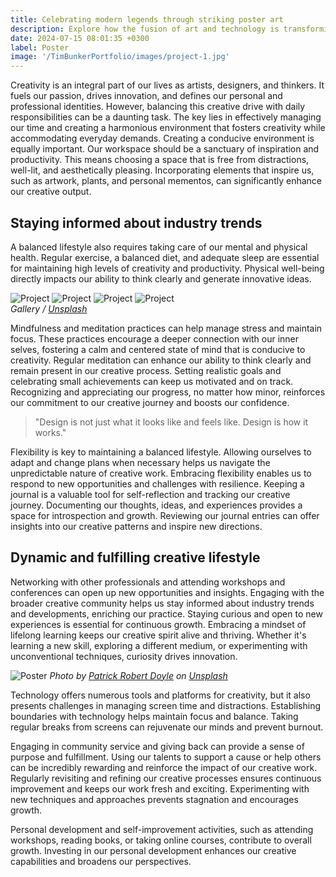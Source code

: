 ```yaml
---
title: Celebrating modern legends through striking poster art
description: Explore how the fusion of art and technology is transforming the creative landscape.
date: 2024-07-15 08:01:35 +0300
label: Poster
image: '/TimBunkerPortfolio/images/project-1.jpg'
---
```


Creativity is an integral part of our lives as artists, designers, and thinkers. It fuels our passion, drives innovation, and defines our personal and professional identities. However, balancing this creative drive with daily responsibilities can be a daunting task. The key lies in effectively managing our time and creating a harmonious environment that fosters creativity while accommodating everyday demands. Creating a conducive environment is equally important. Our workspace should be a sanctuary of inspiration and productivity. This means choosing a space that is free from distractions, well-lit, and aesthetically pleasing. Incorporating elements that inspire us, such as artwork, plants, and personal mementos, can significantly enhance our creative output.

## Staying informed about industry trends

A balanced lifestyle also requires taking care of our mental and physical health. Regular exercise, a balanced diet, and adequate sleep are essential for maintaining high levels of creativity and productivity. Physical well-being directly impacts our ability to think clearly and generate innovative ideas.

<div class="gallery-box">
  <div class="gallery gallery--page">
    <img src="/TimBunkerPortfolio/images/project-example-1.jpg" loading="lazy" alt="Project">
    <img src="/TimBunkerPortfolio/images/project-example-2.jpg" loading="lazy" alt="Project">
    <img src="/TimBunkerPortfolio/images/project-example-3.jpg" loading="lazy" alt="Project">
    <img src="/TimBunkerPortfolio/images/project-example-4.jpg" loading="lazy" alt="Project">
  </div>
  <em>Gallery / <a href="https://unsplash.com/" target="_blank">Unsplash</a></em>
</div>

Mindfulness and meditation practices can help manage stress and maintain focus. These practices encourage a deeper connection with our inner selves, fostering a calm and centered state of mind that is conducive to creativity. Regular meditation can enhance our ability to think clearly and remain present in our creative process.
Setting realistic goals and celebrating small achievements can keep us motivated and on track. Recognizing and appreciating our progress, no matter how minor, reinforces our commitment to our creative journey and boosts our confidence.

> "Design is not just what it looks like and feels like. Design is how it works."

Flexibility is key to maintaining a balanced lifestyle. Allowing ourselves to adapt and change plans when necessary helps us navigate the unpredictable nature of creative work. Embracing flexibility enables us to respond to new opportunities and challenges with resilience. Keeping a journal is a valuable tool for self-reflection and tracking our creative journey. Documenting our thoughts, ideas, and experiences provides a space for introspection and growth. Reviewing our journal entries can offer insights into our creative patterns and inspire new directions.

## Dynamic and fulfilling creative lifestyle

Networking with other professionals and attending workshops and conferences can open up new opportunities and insights. Engaging with the broader creative community helps us stay informed about industry trends and developments, enriching our practice.
Staying curious and open to new experiences is essential for continuous growth. Embracing a mindset of lifelong learning keeps our creative spirit alive and thriving. Whether it's learning a new skill, exploring a different medium, or experimenting with unconventional techniques, curiosity drives innovation.

![Poster](/TimBunkerPortfolio/images/project-example-5.jpg)
*Photo by [Patrick Robert Doyle](https://unsplash.com/photos/blue-and-yellow-signage-on-gray-concrete-wall-YyMYe9fd91k) on [Unsplash](https://unsplash.com/)*

Technology offers numerous tools and platforms for creativity, but it also presents challenges in managing screen time and distractions. Establishing boundaries with technology helps maintain focus and balance. Taking regular breaks from screens can rejuvenate our minds and prevent burnout.

Engaging in community service and giving back can provide a sense of purpose and fulfillment. Using our talents to support a cause or help others can be incredibly rewarding and reinforce the impact of our creative work.
Regularly revisiting and refining our creative processes ensures continuous improvement and keeps our work fresh and exciting. Experimenting with new techniques and approaches prevents stagnation and encourages growth.

Personal development and self-improvement activities, such as attending workshops, reading books, or taking online courses, contribute to overall growth. Investing in our personal development enhances our creative capabilities and broadens our perspectives.
